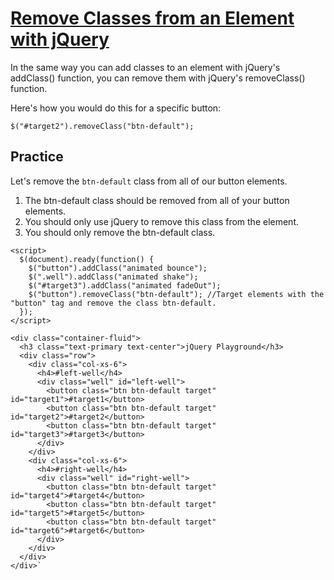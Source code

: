# [Remove Classes from an Element with jQuery](https://www.freecodecamp.org/learn/front-end-development-libraries/jquery/remove-classes-from-an-element-with-jquery)

In the same way you can add classes to an element with jQuery's addClass() function, you can remove them with jQuery's removeClass() function.

Here's how you would do this for a specific button:

```
$("#target2").removeClass("btn-default");
```

## Practice

Let's remove the `btn-default` class from all of our button elements.

1. The btn-default class should be removed from all of your button elements.
2. You should only use jQuery to remove this class from the element.
3. You should only remove the btn-default class.

```
<script>
  $(document).ready(function() {
    $("button").addClass("animated bounce");
    $(".well").addClass("animated shake");
    $("#target3").addClass("animated fadeOut");
    $("button").removeClass("btn-default"); //Target elements with the "button" tag and remove the class btn-default.
  });
</script>

<div class="container-fluid">
  <h3 class="text-primary text-center">jQuery Playground</h3>
  <div class="row">
    <div class="col-xs-6">
      <h4>#left-well</h4>
      <div class="well" id="left-well">
        <button class="btn btn-default target" id="target1">#target1</button>
        <button class="btn btn-default target" id="target2">#target2</button>
        <button class="btn btn-default target" id="target3">#target3</button>
      </div>
    </div>
    <div class="col-xs-6">
      <h4>#right-well</h4>
      <div class="well" id="right-well">
        <button class="btn btn-default target" id="target4">#target4</button>
        <button class="btn btn-default target" id="target5">#target5</button>
        <button class="btn btn-default target" id="target6">#target6</button>
      </div>
    </div>
  </div>
</div>`
```
